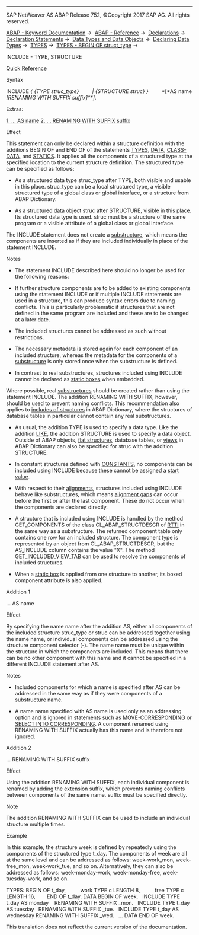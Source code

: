   

* * *

SAP NetWeaver AS ABAP Release 752, ©Copyright 2017 SAP AG. All rights reserved.

[ABAP - Keyword Documentation](javascript:call_link\('abenabap.htm'\)) →  [ABAP - Reference](javascript:call_link\('abenabap_reference.htm'\)) →  [Declarations](javascript:call_link\('abendeclarations.htm'\)) →  [Declaration Statements](javascript:call_link\('abenabap_declarations.htm'\)) →  [Data Types and Data Objects](javascript:call_link\('abentypes_and_objects.htm'\)) →  [Declaring Data Types](javascript:call_link\('abentypes_statements.htm'\)) →  [TYPES](javascript:call_link\('abaptypes.htm'\)) →  [TYPES - BEGIN OF struct\_type](javascript:call_link\('abaptypes_struc.htm'\)) → 

INCLUDE - TYPE, STRUCTURE

[Quick Reference](javascript:call_link\('abapinclude_type_shortref.htm'\))

Syntax

INCLUDE *{* *{*TYPE struc\_type*}*
        *|* *{*STRUCTURE struc*}* *}*
        *\[*AS name *\[*RENAMING WITH SUFFIX suffix*\]**\]*.

Extras:

[1\. ... AS name](#!ABAP_ADDITION_1@1@)
[2\. ... RENAMING WITH SUFFIX suffix](#!ABAP_ADDITION_2@2@)

Effect

This statement can only be declared within a structure definition with the additions BEGIN OF and END OF of the statements [TYPES](javascript:call_link\('abaptypes.htm'\)), [DATA](javascript:call_link\('abapdata.htm'\)), [CLASS-DATA](javascript:call_link\('abapclass-data.htm'\)), and [STATICS](javascript:call_link\('abapstatics.htm'\)). It applies all the components of a structured type at the specified location to the current structure definition. The structured type can be specified as follows:

-   As a structured data type struc\_type after TYPE, both visible and usable in this place. struc\_type can be a local structured type, a visible structured type of a global class or global interface, or a structure from ABAP Dictionary.
    
-   As a structured data object struc after STRUCTURE, visible in this place. Its structured data type is used. struc must be a structure of the same program or a visible attribute of a global class or global interface.
    

The INCLUDE statement does not create a [substructure](javascript:call_link\('abensubstructure_glosry.htm'\) "Glossary Entry"), which means the components are inserted as if they are included individually in place of the statement INCLUDE.

Notes

-   The statement INCLUDE described here should no longer be used for the following reasons:
    

-   If further structure components are to be added to existing components using the statement INCLUDE or if multiple INCLUDE statements are used in a structure, this can produce syntax errors due to naming conflicts. This is particularly problematic if structures that are not defined in the same program are included and these are to be changed at a later date.

-   The included structures cannot be addressed as such without restrictions.

-   The necessary metadata is stored again for each component of an included structure, whereas the metadata for the components of a [substructure](javascript:call_link\('abensubstructure_glosry.htm'\) "Glossary Entry") is only stored once when the substructure is defined.

-   In contrast to real substructures, structures included using INCLUDE cannot be declared as [static boxes](javascript:call_link\('abenstatic_box_glosry.htm'\) "Glossary Entry") when embedded.

Where possible, real [substructures](javascript:call_link\('abensubstructure_glosry.htm'\) "Glossary Entry") should be created rather than using the statement INCLUDE. The addition RENAMING WITH SUFFIX, however, should be used to prevent naming conflicts. This recommendation also applies to [includes of structures](javascript:call_link\('abenddic_include_structure.htm'\)) in ABAP Dictionary, where the structures of database tables in particular cannot contain any real substructures.

-   As usual, the addition TYPE is used to specify a data type. Like the addition [LIKE](javascript:call_link\('abaptypes_referring.htm'\)), the addition STRUCTURE is used to specify a data object. Outside of ABAP objects, [flat structures](javascript:call_link\('abenflat_structure_glosry.htm'\) "Glossary Entry"), database tables, or [views](javascript:call_link\('abenview_glosry.htm'\) "Glossary Entry") in ABAP Dictionary can also be specified for struc with the addition STRUCTURE.
    
-   In constant structures defined with [CONSTANTS](javascript:call_link\('abapconstants.htm'\)), no components can be included using INCLUDE because these cannot be assigned a [start value](javascript:call_link\('abenstart_value_glosry.htm'\) "Glossary Entry").
    
-   With respect to their [alignments](javascript:call_link\('abenalignment_glosry.htm'\) "Glossary Entry"), structures included using INCLUDE behave like substructures, which means [alignment gaps](javascript:call_link\('abenalignment_gap_glosry.htm'\) "Glossary Entry") can occur before the first or after the last component. These do not occur when the components are declared directly.
    
-   A structure that is included using INCLUDE is handled by the method GET\_COMPONENTS of the class CL\_ABAP\_STRUCTDESCR of [RTTI](javascript:call_link\('abenrtti_glosry.htm'\) "Glossary Entry") in the same way as a substructure. The returned component table only contains one row for an included structure. The component type is represented by an object from CL\_ABAP\_STRUCTDESCR, but the AS\_INCLUDE column contains the value "X". The method GET\_INCLUDED\_VIEW\_TAB can be used to resolve the components of included structures.
    
-   When a [static box](javascript:call_link\('abenstatic_box_glosry.htm'\) "Glossary Entry") is applied from one structure to another, its boxed component attribute is also applied.
    

Addition 1

... AS name

Effect

By specifying the name name after the addition AS, either all components of the included structure struc\_type or struc can be addressed together using the name name, or individual components can be addressed using the structure component selector (\-). The name name must be unique within the structure in which the components are included. This means that there can be no other component with this name and it cannot be specified in a different INCLUDE statement after AS.

Notes

-   Included components for which a name is specified after AS can be addressed in the same way as if they were components of a substructure name.
    
-   A name name specified with AS name is used only as an addressing option and is ignored in statements such as [MOVE-CORRESPONDING](javascript:call_link\('abapmove-corresponding.htm'\)) or [SELECT INTO CORRESPONDING](javascript:call_link\('abapinto_clause.htm'\)). A component renamed using RENAMING WITH SUFFIX actually has this name and is therefore not ignored.
    

Addition 2

... RENAMING WITH SUFFIX suffix

Effect

Using the addition RENAMING WITH SUFFIX, each individual component is renamed by adding the extension suffix, which prevents naming conflicts between components of the same name. suffix must be specified directly.

Note

The addition RENAMING WITH SUFFIX can be used to include an individual structure multiple times.

Example

In this example, the structure week is defined by repeatedly using the components of the structured type t\_day. The components of week are all at the same level and can be addressed as follows: week-work\_mon, week-free\_mon, week-work\_tue, and so on. Alternatively, they can also be addressed as follows: week-monday-work, week-monday-free, week-tuesday-work, and so on.

TYPES: BEGIN OF t\_day,
         work TYPE c LENGTH 8,
         free TYPE c LENGTH 16,
       END OF t\_day.
DATA BEGIN OF week.
  INCLUDE TYPE t\_day AS monday    RENAMING WITH SUFFIX \_mon.
  INCLUDE TYPE t\_day AS tuesday   RENAMING WITH SUFFIX \_tue.
  INCLUDE TYPE t\_day AS wednesday RENAMING WITH SUFFIX \_wed.
  ...
DATA END OF week.

This translation does not reflect the current version of the documentation.